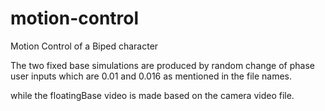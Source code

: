 # motion-control
Motion Control of a Biped character 

The two fixed base simulations are produced by random change of phase user inputs which are 0.01 and 0.016 as mentioned in the file names.

while the floatingBase video is made based on the camera video file.
